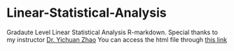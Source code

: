 # Linear-Statistical-Analysis
Gradaute Level Linear Statistical Analysis
R-markdown. 
Special thanks to my instructor [Dr. Yichuan Zhao](https://scholar.google.com/citations?user=7bkblcwAAAAJ&hl=en)
You can access the html file through [this link](https://elfkr7.github.io/Linear-Statistical-Analysis/)
